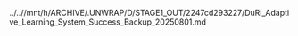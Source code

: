 ../..//mnt/h/ARCHIVE/.UNWRAP/D/STAGE1_OUT/2247cd293227/DuRi_Adaptive_Learning_System_Success_Backup_20250801.md